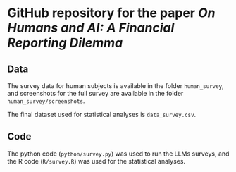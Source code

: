 # GitHub repository for the paper *On Humans and AI: A Financial Reporting Dilemma*

## Data

The survey data for human subjects is available in the folder `human_survey`, and screenshots for the full survey are available in the folder `human_survey/screenshots`.

The final dataset used for statistical analyses is `data_survey.csv`.

## Code

The python code (`python/survey.py`) was used to run the LLMs surveys, and the R code (`R/survey.R`) was used for the statistical analyses.

